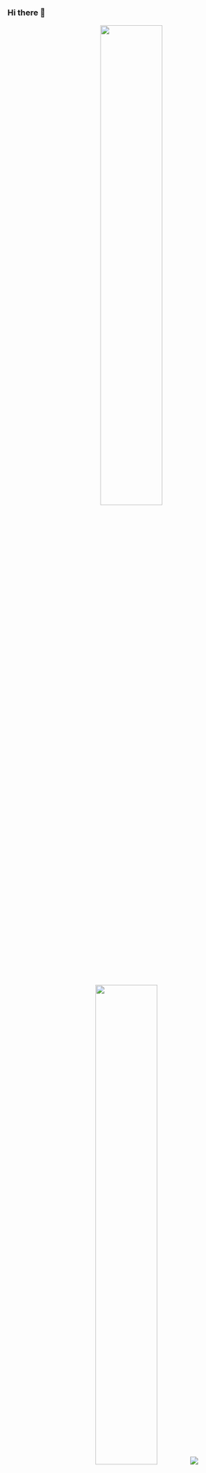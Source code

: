 ### Hi there 👋

<p align="center">
  <img height="50%" width="auto" src ="https://github-readme-stats.vercel.app/api?username=Seven7Mick&show_icons=true&count_private=true&theme=darcula&hide_border=true&show_owner=true&bg_color=00000000">
  <img height="50%" width="auto" src ="https://github-readme-stats.vercel.app/api/top-langs/?username=Seven7Mick&layout=compact&hide_border=true&theme=darcula&bg_color=00000000&langs_count=6&hide=jupyter%20notebook,tex,css,php">
  <img src ="https://github-readme-streak-stats.herokuapp.com?user=Seven7Mick&theme=darcula&hide_border=true&background=FFFFFF00">
</p>

<!--
**Seven7Mick/Seven7Mick** is a ✨ _special_ ✨ repository because its `README.md` (this file) appears on your GitHub profile.

Here are some ideas to get you started:

- 🔭 I’m currently working on ...
- 🌱 I’m currently learning ...
- 👯 I’m looking to collaborate on ...
- 🤔 I’m looking for help with ...
- 💬 Ask me about ...
- 📫 How to reach me: ...
- 😄 Pronouns: ...
- ⚡ Fun fact: ...
-->
